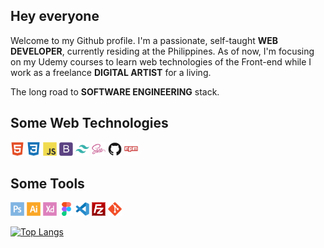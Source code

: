 ## **Hey everyone**

Welcome to my Github profile. I'm a passionate, self-taught **WEB DEVELOPER**, currently residing at the Philippines. As of now, I'm focusing on my Udemy courses to learn web technologies of the Front-end while I work as a freelance **DIGITAL ARTIST** for a living.

The long road to **SOFTWARE ENGINEERING** stack.

## Some Web Technologies

<img width="22px" src="html5-plain.svg"> <img width="22px" src="css3-plain.svg"> <img width="22px" src="javascript-original.svg"> <img width="22px" src="bootstrap-plain.svg"> <img width="22px" src="tailwindcss-plain.svg"> <img width="22px" src="sass-original.svg"> <img width="22px" src="github-original.svg"> <img width="22px" src="npm-original-wordmark.svg">

## Some Tools

<img width="22px" src="photoshop-plain.svg"> <img width="22px" src="illustrator-plain.svg"> <img width="22px" src="xd-plain.svg"> <img width="22px" src="figma-original.svg"> <img width="22px" src="vscode-original.svg"> <img width="22px" src="filezilla-plain.svg"> <img width="22px" src="git-original.svg">

[![Top Langs](https://github-readme-stats.vercel.app/api/top-langs/?username=kennyestrellaworks&langs_count=8)](https://github.com/kennyestrellaworks/github-readme-stats)